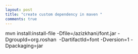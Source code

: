 ```yaml
---
layout: post
title: "create custom dependency in maven "
comments: true
---
```

<p><span style="font-size: medium;">mvn install:install-file -Dfile=/azizkhani/font.jar -DgroupId=org.roshan&nbsp; -DartifactId=font -Dversion=1 -Dpackaging=jar</span></p>
